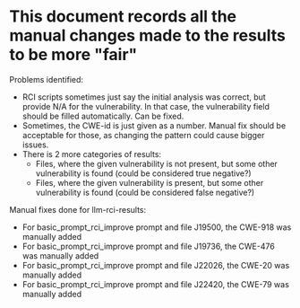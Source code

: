 # This document records all the manual changes made to the results to be more "fair"

Problems identified:
* RCI scripts sometimes just say the initial analysis was correct, but provide N/A for the vulnerability. In that case, the vulnerability field should be filled automatically. Can be fixed.
* Sometimes, the CWE-id is just given as a number. Manual fix should be acceptable for those, as changing the pattern could cause bigger issues.
* There is 2 more categories of results:
  * Files, where the given vulnerability is not present, but some other vulnerability is found (could be considered true negative?)
  * Files, where the given vulnerability is present, but some other vulnerability is found (could be considered false negative?)

Manual fixes done for llm-rci-results:
* For basic_prompt_rci_improve prompt and file J19500, the CWE-918 was manually added
* For basic_prompt_rci_improve prompt and file J19736, the CWE-476 was manually added
* For basic_prompt_rci_improve prompt and file J22026, the CWE-20 was manually added
* For basic_prompt_rci_improve prompt and file J22420, the CWE-79 was manually added

